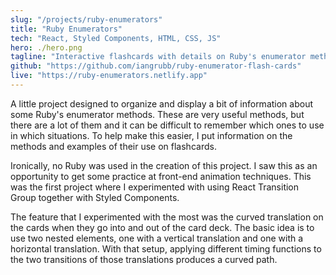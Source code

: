 ```yaml
---
slug: "/projects/ruby-enumerators"
title: "Ruby Enumerators"
tech: "React, Styled Components, HTML, CSS, JS"
hero: ./hero.png
tagline: "Interactive flashcards with details on Ruby's enumerator methods."
github: "https://github.com/iangrubb/ruby-enumerator-flash-cards"
live: "https://ruby-enumerators.netlify.app"
---
```


A little project designed to organize and display a bit of information about some Ruby's enumerator methods. These are very useful methods, but there are a lot of them and it can be difficult to remember which ones to use in which situations. To help make this easier, I put information on the methods and examples of their use on flashcards.

Ironically, no Ruby was used in the creation of this project. I saw this as an opportunity to get some practice at front-end animation techniques. This was the first project where I experimented with using React Transition Group together with Styled Components.

The feature that I experimented with the most was the curved translation on the cards when they go into and out of the card deck. The basic idea is to use two nested elements, one with a vertical translation and one with a horizontal translation. With that setup, applying different timing functions to the two transitions of those translations produces a curved path.